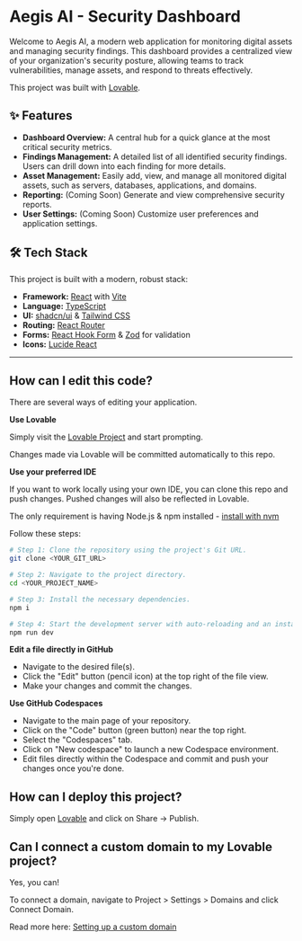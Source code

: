 
# Aegis AI - Security Dashboard

Welcome to Aegis AI, a modern web application for monitoring digital assets and managing security findings. This dashboard provides a centralized view of your organization's security posture, allowing teams to track vulnerabilities, manage assets, and respond to threats effectively.

This project was built with [Lovable](https://lovable.dev).

## ✨ Features

- **Dashboard Overview:** A central hub for a quick glance at the most critical security metrics.
- **Findings Management:** A detailed list of all identified security findings. Users can drill down into each finding for more details.
- **Asset Management:** Easily add, view, and manage all monitored digital assets, such as servers, databases, applications, and domains.
- **Reporting:** (Coming Soon) Generate and view comprehensive security reports.
- **User Settings:** (Coming Soon) Customize user preferences and application settings.

## 🛠️ Tech Stack

This project is built with a modern, robust stack:

- **Framework:** [React](https://react.dev/) with [Vite](https://vitejs.dev/)
- **Language:** [TypeScript](https://www.typescriptlang.org/)
- **UI:** [shadcn/ui](https://ui.shadcn.com/) & [Tailwind CSS](https://tailwindcss.com/)
- **Routing:** [React Router](https://reactrouter.com/)
- **Forms:** [React Hook Form](https://react-hook-form.com/) & [Zod](https://zod.dev/) for validation
- **Icons:** [Lucide React](https://lucide.dev/)

---

## How can I edit this code?

There are several ways of editing your application.

**Use Lovable**

Simply visit the [Lovable Project](https://lovable.dev/projects/3a26582c-1c31-44e9-a31d-bcf11c293d11) and start prompting.

Changes made via Lovable will be committed automatically to this repo.

**Use your preferred IDE**

If you want to work locally using your own IDE, you can clone this repo and push changes. Pushed changes will also be reflected in Lovable.

The only requirement is having Node.js & npm installed - [install with nvm](https://github.com/nvm-sh/nvm#installing-and-updating)

Follow these steps:

```sh
# Step 1: Clone the repository using the project's Git URL.
git clone <YOUR_GIT_URL>

# Step 2: Navigate to the project directory.
cd <YOUR_PROJECT_NAME>

# Step 3: Install the necessary dependencies.
npm i

# Step 4: Start the development server with auto-reloading and an instant preview.
npm run dev
```

**Edit a file directly in GitHub**

- Navigate to the desired file(s).
- Click the "Edit" button (pencil icon) at the top right of the file view.
- Make your changes and commit the changes.

**Use GitHub Codespaces**

- Navigate to the main page of your repository.
- Click on the "Code" button (green button) near the top right.
- Select the "Codespaces" tab.
- Click on "New codespace" to launch a new Codespace environment.
- Edit files directly within the Codespace and commit and push your changes once you're done.

## How can I deploy this project?

Simply open [Lovable](https://lovable.dev/projects/3a26582c-1c31-44e9-a31d-bcf11c293d11) and click on Share -> Publish.

## Can I connect a custom domain to my Lovable project?

Yes, you can!

To connect a domain, navigate to Project > Settings > Domains and click Connect Domain.

Read more here: [Setting up a custom domain](https://docs.lovable.dev/tips-tricks/custom-domain#step-by-step-guide)
